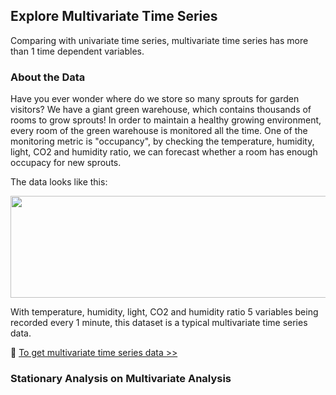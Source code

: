 ## Explore Multivariate Time Series

Comparing with univariate time series, multivariate time series has more than 1 time dependent variables.

### About the Data

Have you ever wonder where do we store so many sprouts for garden visitors? We have a giant green warehouse, which contains thousands of rooms to grow sprouts! In order to maintain a healthy growing environment, every room of the green warehouse is monitored all the time. One of the monitoring metric is "occupancy", by checking the temperature, humidity, light, CO2 and humidity ratio, we can forecast whether a room has enough occupacy for new sprouts.

The data looks like this:

<p align="left">
<img src="https://github.com/lady-h-world/My_Garden/blob/main/images/Garden_Totem_images/data_exploration/multi_ts_sample.png" width="590" height="163" />
</p>

With temperature, humidity, light, CO2 and humidity ratio 5 variables being recorded every 1 minute, this dataset is a typical multivariate time series data.

🌻 [To get multivariate time series data >>][1]

[1]:https://github.com/lady-h-world/My_Garden/blob/main/code/crystal_ball/data_collector/generate_multivariate_ts.ipynb

### Stationary Analysis on Multivariate Analysis
